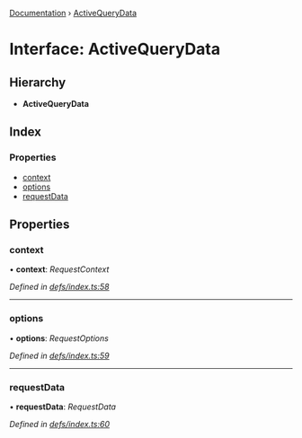 [Documentation](../README.md) › [ActiveQueryData](activequerydata.md)

# Interface: ActiveQueryData

## Hierarchy

* **ActiveQueryData**

## Index

### Properties

* [context](activequerydata.md#context)
* [options](activequerydata.md#options)
* [requestData](activequerydata.md#requestdata)

## Properties

###  context

• **context**: *RequestContext*

*Defined in [defs/index.ts:58](https://github.com/badbatch/graphql-box/blob/4e42c8bb/packages/client/src/defs/index.ts#L58)*

___

###  options

• **options**: *RequestOptions*

*Defined in [defs/index.ts:59](https://github.com/badbatch/graphql-box/blob/4e42c8bb/packages/client/src/defs/index.ts#L59)*

___

###  requestData

• **requestData**: *RequestData*

*Defined in [defs/index.ts:60](https://github.com/badbatch/graphql-box/blob/4e42c8bb/packages/client/src/defs/index.ts#L60)*
